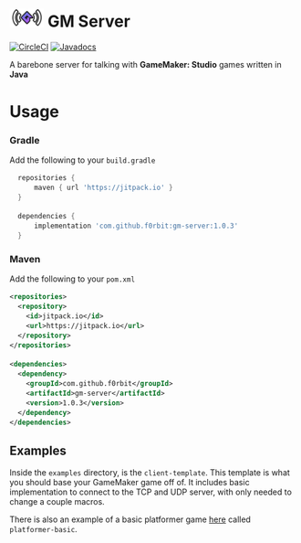 # <img src="logo.png" width="60" /> GM Server

[![CircleCI](https://img.shields.io/circleci/build/gh/f0rbit/gm-server/main)](https://jitpack.io/#f0rbit/gm-server/1.0.3) [![Javadocs](https://img.shields.io/badge/javadocs-live-blue)](https://f0rbit.github.io/gm-server/)

A barebone server for talking with **GameMaker: Studio** games written in **Java**

# Usage

### Gradle
Add the following to your `build.gradle`
```gradle
  repositories {
      maven { url 'https://jitpack.io' }
  }
  
  dependencies {
      implementation 'com.github.f0rbit:gm-server:1.0.3'
  }

```

### Maven
Add the following to your `pom.xml`
```xml
<repositories>
  <repository>
    <id>jitpack.io</id>
    <url>https://jitpack.io</url>
  </repository>
</repositories>
  
<dependencies>
  <dependency>
    <groupId>com.github.f0rbit</groupId>
    <artifactId>gm-server</artifactId>
    <version>1.0.3</version>
  </dependency>
</dependencies>
```

## Examples

Inside the `examples` directory, is the `client-template`. This template is what you should base your GameMaker game off of. It includes basic implementation to connect to the TCP and UDP server, with only needed to change a couple macros.

There is also an example of a basic platformer game [here](./example/platformer-basic) called `platformer-basic`.
